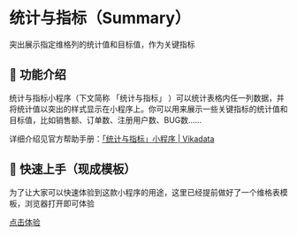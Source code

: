 
# 统计与指标（Summary）
突出展示指定维格列的统计值和目标值，作为关键指标

## 🎨 功能介绍

统计与指标小程序（下文简称 「统计与指标」 ）可以统计表格内任一列数据，并将统计值以突出的样式显示在小程序上。你可以用来展示一些关键指标的统计值和目标值，比如销售额、订单数、注册用户数、BUG数……

详细介绍见官方帮助手册：[「统计与指标」小程序 | Vikadata](https://vika.cn/help/intro-widget-summary/)


## 🚀 快速上手（现成模板）

为了让大家可以快速体验到这款小程序的用途，这里已经提前做好了一个维格表模板，浏览器打开即可体验


[点击体验](https://vika.cn/template/tpc000/tplkMfWM5CJnC/dsbrpXZLEt2ulksqqC)

